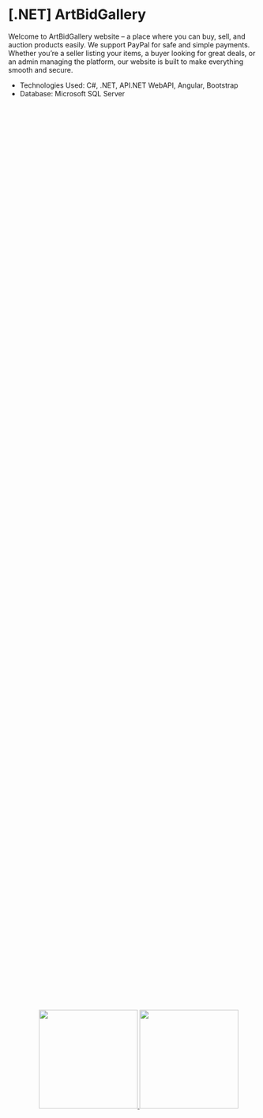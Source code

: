 # [.NET] ArtBidGallery
Welcome to ArtBidGallery website – a place where you can buy, sell, and auction products easily. We support PayPal for safe and simple payments. Whether you’re a seller listing your items, a buyer looking for great deals, or an admin managing the platform, our website is built to make everything smooth and secure.
- Technologies Used: C#, .NET, API.NET WebAPI, Angular, Bootstrap
- Database: Microsoft SQL Server
    <div style="display: flex; justify-content: center; align-items: center; height: 100%; width: 100%;">
        <p align="center">
        <a href="https://dotnet.microsoft.com/fr-fr/" target="_blank">
        <img src="https://github.com/user-attachments/assets/216cb6fd-4151-4a68-91a8-380f68c55202" width="200"> 
        <img src="https://github.com/user-attachments/assets/be5d8671-ade8-46d5-aa5b-835665104341" width="200">
        </a></p>
    </div>

## Introduction
ArtBidGallery website features three main roles: Users, which include Sellers and Buyers, and Admins. Each role is designed with distinct functionalities to ensure a seamless experience. Sellers can list and manage their products, Buyers can browse, bid, or purchase with ease, and Admins oversee the platform to maintain smooth operations and security. Together, these roles create a dynamic and efficient marketplace for everyone.
<h4>1. User</h4> 
- This is the home page of ArtBidGallery, this website offers both light mode and dark mode, allowing users to switch between them for a more comfortable browsing experience, whether during the day or at night.
</br>
<div style="display: flex; justify-content: center; align-items: center; height: 100%; width: 100%;">
        <p align="center">
        <img src="https://github.com/user-attachments/assets/0e508bde-874c-47cd-aa30-c33a0786bf88" width=350"> 
        <img src="https://github.com/user-attachments/assets/c94970c2-e1d7-4bd0-ac52-eda3c95c8b3b" width="400">
        </p>
</div>
</br>
- This is the detail Product Page, all attribute of an art will display here. 
<p align="center">
    <img src="https://github.com/user-attachments/assets/4147131f-4dd8-4ec3-980d-1e4b742f9bdc" width=500"><br/> 
    <i>User Information Page</i>
</p>
</br>

- This is your Shopping Cart, where you can add items to purchase
<p align="center">
    <img src="https://github.com/user-attachments/assets/8680ab5f-aa00-4923-bc3a-f683545622b7" width=500> <br/> 
    <i>Shopping cart</i>
</p>
</br>

- This is the Checkout Page, where you can update your shipping address and make payments using PayPal when you want to buy Art
<div style="display: flex; justify-content: center; align-items: center; height: 100%; width: 100%;">
        <p align="center">
        <img src="https://github.com/user-attachments/assets/1341a2ea-25c7-4cda-a75b-c391a23db0f1" width=350"> 
        <img src="https://github.com/user-attachments/assets/1a7c196a-e049-457c-bf87-0e5caaea6b1a" width="400" height="200">
        </p>
</div>
</br>

- This is Auction Page where auction items are displayed. All items available for auction are created by the admin
<p align="center">
    <img src="https://github.com/user-attachments/assets/a85463ff-d68a-41ef-b3b4-24c0d57e0540" width=500"> <br/> 
    <i>Auction page</i>
</p>
</br>

- This is a Detail Auction Page
<p align="center">
    <img src="https://github.com/user-attachments/assets/004465b2-ac10-433b-9a08-ce40d178d495" width=500"> <br/> 
    <i>Auction detail page</i>
</p>
</br>

- This is Post Art Page, Sellers have the ability to post and manage Art in this page, while buyers don't have this feature
<p align="center">
    <img src="https://github.com/user-attachments/assets/043082aa-ee33-4ac5-9f84-3e4568a34880" width=500"> <br/> 
    <i>Post Art Page</i>
</p>
</br>

- This is the User Information Page where you can edit your information and your address
<p align="center">
    <img src="https://github.com/user-attachments/assets/0ae6faf5-139b-4e33-8c54-80c7d56cfa47" width=500"> <br/> 
    <i>User Information Page</i>
</p>
</br>

- This is the Contact Page
<p align="center">
    <img src="https://github.com/user-attachments/assets/d2dac763-7ec8-4ec2-859e-defcab676002" width=500"> <br/> 
    <i>Contact Page</i>
</p>
</br>

<h4>2. Admin</h4> 

- On Admin's Page, Admins can manage sellers and buyers list
<p align="center">
    <img src="https://github.com/user-attachments/assets/0c2df455-6564-45aa-b21e-d8b1791a91f9" width=500"> <br/> 
    <i>Sellers List</i>
</p>
<p align="center">
    <img src="https://github.com/user-attachments/assets/29b0b1b0-d191-4a14-b933-f16874863d88" width=500"> <br/> 
    <i>Buyers List</i>
</p>
</br>

 - Admins can also create auction items based on products registered by sellers
<p align="center">
    <img src="https://github.com/user-attachments/assets/82a074f8-20af-4906-ab55-fa5b6ee7c7f5" width=500"> <br/> 
    <i>Needed Auction-Items List</i>
</p>
<p align="center">
    <img src="https://github.com/user-attachments/assets/af565e89-a61d-48a4-874d-021a11a80f95" width=500"> <br/> 
    <i>Create Auction</i>
</p>

<h4>3. Login vs Signup</h4> 
<p align="center">
    <img src="https://github.com/user-attachments/assets/fecca6b9-2f36-4f6f-ae4c-e06ed9f0bf64" width=500"> <br/> 
    <i>Login</i>
</p>
<p align="center">
    <img src="https://github.com/user-attachments/assets/1bd83b22-c185-4f09-abd0-6189e2ec039a" width=500"> <br/> 
    <i>Signup</i>
</p>









